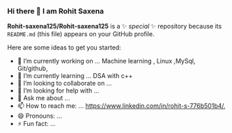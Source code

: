  ### Hi there 👋 I am Rohit Saxena


**Rohit-saxena125/Rohit-saxena125** is a ✨ _special_ ✨ repository because its `README.md` (this file) appears on your GitHub profile.

Here are some ideas to get you started:

- 🔭 I’m currently working on ...  Machine learning , Linux ,MySql, Git/github,
- 🌱 I’m currently learning ... DSA with c++
- 👯 I’m looking to collaborate on ...
- 🤔 I’m looking for help with ...
- 💬 Ask me about ...
- 📫 How to reach me: ... https://www.linkedin.com/in/rohit-s-776b501b4/,
- 😄 Pronouns: ...
- ⚡ Fun fact: ...
